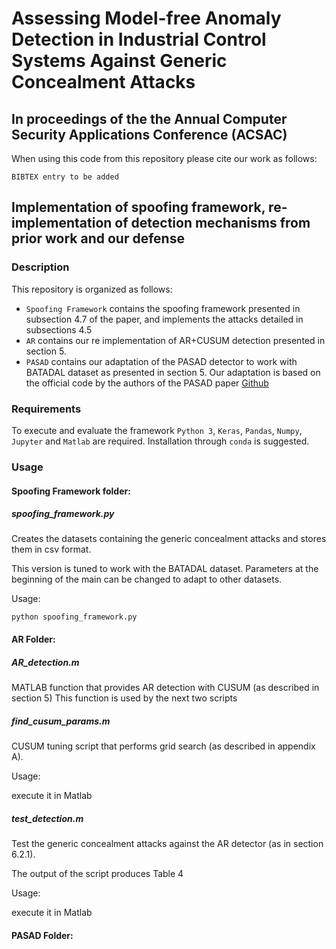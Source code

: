Assessing Model-free Anomaly Detection in Industrial Control Systems Against Generic Concealment Attacks
=======

## In proceedings of the the Annual Computer Security Applications Conference (ACSAC)

When using this code from this repository please cite our work as follows:
```
BIBTEX entry to be added
``` 
 
## Implementation of spoofing framework, re-implementation of detection mechanisms from prior work and our defense
  
### Description
  
 This repository is organized as follows:

  * `Spoofing Framework` contains the spoofing framework presented in subsection 4.7 of the paper, and implements the attacks detailed in subsections 4.5
  * `AR` contains our re implementation of AR+CUSUM detection presented in section 5.
  * `PASAD` contains our adaptation of the PASAD detector to work with BATADAL dataset as presented in section 5. Our adaptation is based on the official code by the authors of the PASAD paper [Github](https://github.com/mikeliturbe/pasad) 


### Requirements

To execute and evaluate the framework `Python 3`, `Keras`, `Pandas`, `Numpy`, `Jupyter` and `Matlab` are required. Installation through `conda` is suggested.

### Usage

#### Spoofing Framework folder:

##### spoofing_framework.py

Creates the datasets containing the generic concealment attacks and stores them in csv format.

This version is tuned to work with the BATADAL dataset.
Parameters at the beginning of the main can be changed to adapt to other datasets.

Usage:

`python spoofing_framework.py`

#### AR Folder:

##### AR_detection.m

MATLAB function that provides AR detection with CUSUM (as described in section 5)
This function is used by the next two scripts

##### find_cusum_params.m

CUSUM tuning script that performs grid search (as described in appendix A).

Usage:

execute it in Matlab

##### test_detection.m

Test the generic concealment attacks against the AR detector (as in section 6.2.1).

The output of the script produces Table 4

Usage:

execute it in Matlab

#### PASAD Folder:


